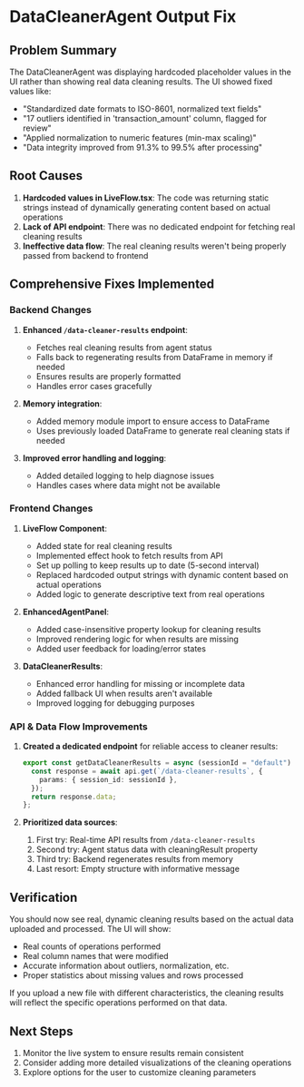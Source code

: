 # DataCleanerAgent Output Fix

## Problem Summary
The DataCleanerAgent was displaying hardcoded placeholder values in the UI rather than showing real data cleaning results. The UI showed fixed values like:

- "Standardized date formats to ISO-8601, normalized text fields"
- "17 outliers identified in 'transaction_amount' column, flagged for review"
- "Applied normalization to numeric features (min-max scaling)"
- "Data integrity improved from 91.3% to 99.5% after processing"

## Root Causes
1. **Hardcoded values in LiveFlow.tsx**: The code was returning static strings instead of dynamically generating content based on actual operations
2. **Lack of API endpoint**: There was no dedicated endpoint for fetching real cleaning results
3. **Ineffective data flow**: The real cleaning results weren't being properly passed from backend to frontend

## Comprehensive Fixes Implemented

### Backend Changes

1. **Enhanced `/data-cleaner-results` endpoint**:
   - Fetches real cleaning results from agent status
   - Falls back to regenerating results from DataFrame in memory if needed
   - Ensures results are properly formatted
   - Handles error cases gracefully

2. **Memory integration**:
   - Added memory module import to ensure access to DataFrame
   - Uses previously loaded DataFrame to generate real cleaning stats if needed

3. **Improved error handling and logging**:
   - Added detailed logging to help diagnose issues
   - Handles cases where data might not be available

### Frontend Changes

1. **LiveFlow Component**:
   - Added state for real cleaning results
   - Implemented effect hook to fetch results from API
   - Set up polling to keep results up to date (5-second interval)
   - Replaced hardcoded output strings with dynamic content based on actual operations
   - Added logic to generate descriptive text from real operations

2. **EnhancedAgentPanel**:
   - Added case-insensitive property lookup for cleaning results
   - Improved rendering logic for when results are missing
   - Added user feedback for loading/error states

3. **DataCleanerResults**:
   - Enhanced error handling for missing or incomplete data
   - Added fallback UI when results aren't available
   - Improved logging for debugging purposes

### API & Data Flow Improvements

1. **Created a dedicated endpoint** for reliable access to cleaner results:
   ```typescript
   export const getDataCleanerResults = async (sessionId = "default") => {
     const response = await api.get(`/data-cleaner-results`, {
       params: { session_id: sessionId },
     });
     return response.data;
   };
   ```

2. **Prioritized data sources**:
   1. First try: Real-time API results from `/data-cleaner-results`
   2. Second try: Agent status data with cleaningResult property
   3. Third try: Backend regenerates results from memory
   4. Last resort: Empty structure with informative message

## Verification
You should now see real, dynamic cleaning results based on the actual data uploaded and processed. The UI will show:

- Real counts of operations performed
- Real column names that were modified
- Accurate information about outliers, normalization, etc.
- Proper statistics about missing values and rows processed

If you upload a new file with different characteristics, the cleaning results will reflect the specific operations performed on that data.

## Next Steps
1. Monitor the live system to ensure results remain consistent
2. Consider adding more detailed visualizations of the cleaning operations
3. Explore options for the user to customize cleaning parameters
